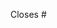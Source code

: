 <!--
Please outline your solution. This will likely become part of the commit message.

1. Speak about WHAT changed and WHY, not HOW. E.g.:
   - you can mention changes made to function signatures and public types, along
     with the reasoning behind them (if that's not the issue's main objective)
   - do _not_ explain the logic implemented in function bodies and unit tests,
     unless they're important or the only changes; prefer code comments instead
2. Be CONCISE, but not PRESUMED or INCOMPLETE. E.g.:
   - you can summarize changes made to documentation and auxiliary files
   - do mention changes made to configuration files, whether they can affect the
     work of other developers and how so
   - do _not_ abbreviate words, expressions, class names and the like, which may
     not be so obvious to newcomers

Thank you!
-->

Closes #
